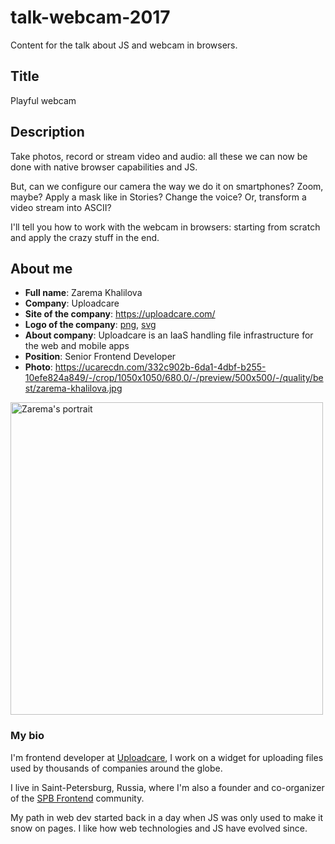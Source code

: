 # talk-webcam-2017
Content for the talk about JS and webcam in browsers.

## Title

Playful webcam

## Description

Take photos, record or stream video and audio: all these
we can now be done with native browser capabilities and JS.

But, can we configure our camera the way we do it on smartphones?
Zoom, maybe? Apply a mask like in Stories?
Change the voice?
Or, transform a video stream into ASCII?

I'll tell you how to work with the webcam in browsers:
starting from scratch and apply the crazy stuff in the end.

## About me

* **Full name**: Zarema Khalilova
* **Company**: Uploadcare
* **Site of the company**: https://uploadcare.com/
* **Logo of the company**: [png][uploadcare-png], [svg][uploadcare-svg]
* **About company**: Uploadcare is an IaaS handling file infrastructure for the web and mobile apps
* **Position**: Senior Frontend Developer
* **Photo**: https://ucarecdn.com/332c902b-6da1-4dbf-b255-10efe824a849/-/crop/1050x1050/680,0/-/preview/500x500/-/quality/best/zarema-khalilova.jpg

[uploadcare-png]: https://ucarecdn.com/42d10221-1c2f-40b0-b348-b44eb02662bb/uploadcare-logo.png
[uploadcare-svg]: https://ucarecdn.com/e0367a86-9787-44b1-bc94-878e18ae2928/uploadcare-logo.svg

<p>
  <a href="https://ucarecdn.com/332c902b-6da1-4dbf-b255-10efe824a849/-/crop/1050x1050/680,0/-/preview/500x500/-/quality/best/zarema-khalilova.jpg">
    <img src="https://ucarecdn.com/332c902b-6da1-4dbf-b255-10efe824a849/-/crop/1050x1050/680,0/-/preview/500x500/-/quality/best/zarema-khalilova.jpg"
         alt="Zarema's portrait" width="500" />
  </a>
</p>

### My bio

I'm frontend developer at [Uploadcare][uploadcare],
I work on a widget for uploading files
used by thousands of companies around the globe.

I live in Saint-Petersburg, Russia, where I'm also a founder and
co-organizer of the [SPB Frontend][spb-frontend] community.

My path in web dev started back in a day
when JS was only used to make it snow on pages.
I like how web technologies and JS have evolved since.

[uploadcare]: https://uploadcare.com/
[spb-frontend]: http://spb-frontend.ru/
